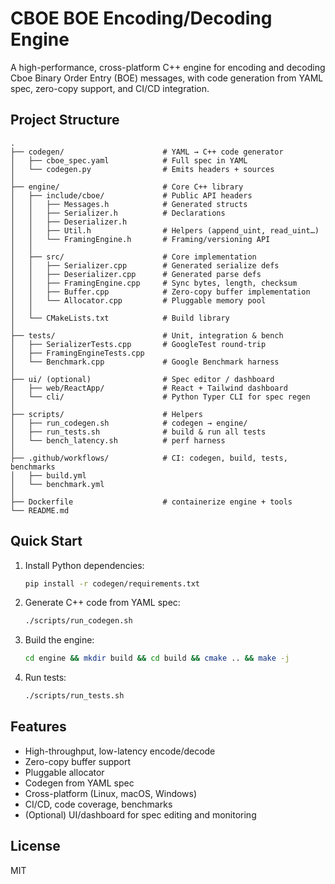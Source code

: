 # CBOE BOE Encoding/Decoding Engine

A high-performance, cross-platform C++ engine for encoding and decoding Cboe Binary Order Entry (BOE) messages, with code generation from YAML spec, zero-copy support, and CI/CD integration.

## Project Structure

```
.
├── codegen/                      # YAML → C++ code generator
│   ├── cboe_spec.yaml            # Full spec in YAML
│   └── codegen.py                # Emits headers + sources
│
├── engine/                       # Core C++ library
│   ├── include/cboe/             # Public API headers
│   │   ├── Messages.h            # Generated structs
│   │   ├── Serializer.h          # Declarations
│   │   ├── Deserializer.h
│   │   ├── Util.h                # Helpers (append_uint, read_uint…)
│   │   └── FramingEngine.h       # Framing/versioning API
│   │
│   ├── src/                      # Core implementation
│   │   ├── Serializer.cpp        # Generated serialize defs
│   │   ├── Deserializer.cpp      # Generated parse defs
│   │   ├── FramingEngine.cpp     # Sync bytes, length, checksum
│   │   ├── Buffer.cpp            # Zero-copy buffer implementation
│   │   └── Allocator.cpp         # Pluggable memory pool
│   │
│   └── CMakeLists.txt            # Build library
│
├── tests/                        # Unit, integration & bench
│   ├── SerializerTests.cpp       # GoogleTest round-trip
│   ├── FramingEngineTests.cpp
│   └── Benchmark.cpp             # Google Benchmark harness
│
├── ui/ (optional)                # Spec editor / dashboard
│   ├── web/ReactApp/             # React + Tailwind dashboard
│   └── cli/                      # Python Typer CLI for spec regen
│
├── scripts/                      # Helpers
│   ├── run_codegen.sh            # codegen → engine/
│   ├── run_tests.sh              # build & run all tests
│   └── bench_latency.sh          # perf harness
│
├── .github/workflows/            # CI: codegen, build, tests, benchmarks
│   ├── build.yml
│   └── benchmark.yml
│
├── Dockerfile                    # containerize engine + tools
└── README.md
```

## Quick Start

1. Install Python dependencies:
   ```sh
   pip install -r codegen/requirements.txt
   ```
2. Generate C++ code from YAML spec:
   ```sh
   ./scripts/run_codegen.sh
   ```
3. Build the engine:
   ```sh
   cd engine && mkdir build && cd build && cmake .. && make -j
   ```
4. Run tests:
   ```sh
   ./scripts/run_tests.sh
   ```

## Features

- High-throughput, low-latency encode/decode
- Zero-copy buffer support
- Pluggable allocator
- Codegen from YAML spec
- Cross-platform (Linux, macOS, Windows)
- CI/CD, code coverage, benchmarks
- (Optional) UI/dashboard for spec editing and monitoring

## License

MIT

